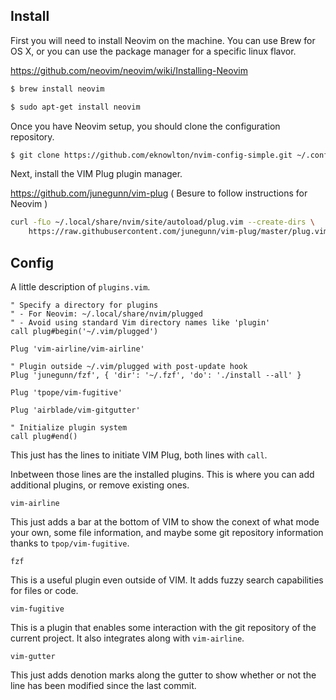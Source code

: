 ## Install

First you will need to install Neovim on the machine. You can use Brew for OS X, or you can use the package manager for a specific linux flavor.

https://github.com/neovim/neovim/wiki/Installing-Neovim

```sh
$ brew install neovim
```

```sh
$ sudo apt-get install neovim
```

Once you have Neovim setup, you should clone the configuration repository.

```sh
$ git clone https://github.com/eknowlton/nvim-config-simple.git ~/.config/nvim
```

Next, install the VIM Plug plugin manager.

https://github.com/junegunn/vim-plug ( Besure to follow instructions for Neovim )

```sh
curl -fLo ~/.local/share/nvim/site/autoload/plug.vim --create-dirs \
    https://raw.githubusercontent.com/junegunn/vim-plug/master/plug.vim
```

## Config

A little description of `plugins.vim`.

```vim
" Specify a directory for plugins
" - For Neovim: ~/.local/share/nvim/plugged
" - Avoid using standard Vim directory names like 'plugin'
call plug#begin('~/.vim/plugged')

Plug 'vim-airline/vim-airline'

" Plugin outside ~/.vim/plugged with post-update hook
Plug 'junegunn/fzf', { 'dir': '~/.fzf', 'do': './install --all' }

Plug 'tpope/vim-fugitive'

Plug 'airblade/vim-gitgutter'

" Initialize plugin system
call plug#end()
```

This just has the lines to initiate VIM Plug, both lines with `call`.

Inbetween those lines are the installed plugins. This is where you can add additional plugins, or remove existing ones.

`vim-airline`

This just adds a bar at the bottom of VIM to show the conext of what mode your own, some file information, and maybe some git repository information thanks to `tpop/vim-fugitive`.

`fzf`

This is a useful plugin even outside of VIM. It adds fuzzy search capabilities for files or code.

`vim-fugitive`

This is a plugin that enables some interaction with the git repository of the current project. It also integrates along with `vim-airline`.

`vim-gutter`

This just adds denotion marks along the gutter to show whether or not the line has been modified since the last commit.


